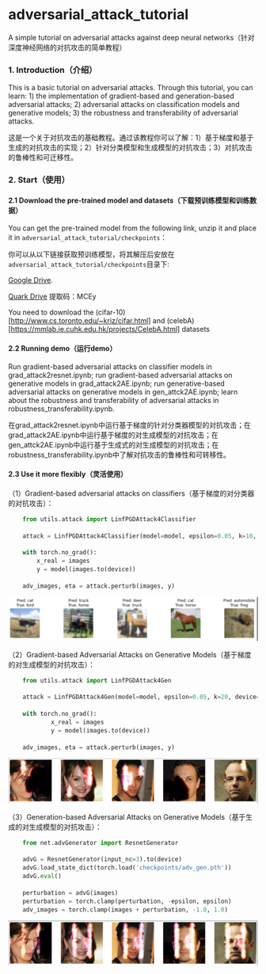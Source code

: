 # adversarial_attack_tutorial
A simple tutorial on adversarial attacks against deep neural networks（针对深度神经网络的对抗攻击的简单教程）

### 1. Introduction（介绍）

This is a basic tutorial on adversarial attacks. Through this tutorial, you can learn: 1) the implementation of gradient-based and generation-based adversarial attacks; 2) adversarial attacks on classification models and generative models; 3) the robustness and transferability of adversarial attacks.

这是一个关于对抗攻击的基础教程。通过该教程你可以了解：1）基于梯度和基于生成的对抗攻击的实现；2）针对分类模型和生成模型的对抗攻击；3）对抗攻击的鲁棒性和可迁移性。

### 2. Start（使用）

#### 2.1 Download the pre-trained model and datasets（下载预训练模型和训练数据）

You can get the pre-trained model from the following link, unzip it and place it in `adversarial_attack_tutorial/checkpoints`：

你可以从以下链接获取预训练模型，将其解压后安放在`adversarial_attack_tutorial/checkpoints`目录下:

[Google Drive]().

[Quark Drive](https://pan.quark.cn/s/450579236ae7) 提取码：MCEy

You need to download the (cifar-10)[http://www.cs.toronto.edu/~kriz/cifar.html] and (celebA)[https://mmlab.ie.cuhk.edu.hk/projects/CelebA.html] datasets


#### 2.2 Running demo（运行demo）

Run gradient-based adversarial attacks on classifier models in grad_attack2resnet.ipynb; run gradient-based adversarial attacks on generative models in grad_attack2AE.ipynb; run generative-based adversarial attacks on generative models in gen_attck2AE.ipynb; learn about the robustness and transferability of adversarial attacks in robustness_transferability.ipynb.

在grad_attack2resnet.ipynb中运行基于梯度的针对分类器模型的对抗攻击；在grad_attack2AE.ipynb中运行基于梯度的对生成模型的对抗攻击；在gen_attck2AE.ipynb中运行基于生成式的对生成模型的对抗攻击；在robustness_transferability.ipynb中了解对抗攻击的鲁棒性和可转移性。

#### 2.3 Use it more flexibly（灵活使用）

（1）Gradient-based adversarial attacks on classifiers（基于梯度的对分类器的对抗攻击）：
```python
    from utils.attack import LinfPGDAttack4Classifier

    attack = LinfPGDAttack4Classifier(model=model, epsilon=0.05, k=10, device=device)

    with torch.no_grad():
        x_real = images
        y = model(images.to(device))
    
    adv_images, eta = attack.perturb(images, y)
```

<img src="images\grad_res.png" alt="output" style="zoom:67%;" />

（2）Gradient-based Adversarial Attacks on Generative Models（基于梯度的对生成模型的对抗攻击）：
```python
    from utils.attack import LinfPGDAttack4Gen
    
    attack = LinfPGDAttack4Gen(model=model, epsilon=0.05, k=20, device=device)
    
    with torch.no_grad():
            x_real = images
            y = model(images.to(device))
        
    adv_images, eta = attack.perturb(images, y)
```

<img src="images\grad_ae.png" alt="output" style="zoom:67%;" />

（3）Generation-based Adversarial Attacks on Generative Models（基于生成的对生成模型的对抗攻击）：
```python
    from net.advGenerator import ResnetGenerator
    
    advG = ResnetGenerator(input_nc=3).to(device)
    advG.load_state_dict(torch.load('checkpoints/adv_gen.pth'))
    advG.eval()
    
    perturbation = advG(images)
    perturbation = torch.clamp(perturbation, -epsilon, epsilon)
    adv_images = torch.clamp(images + perturbation, -1.0, 1.0)
```

<img src="images\gen_ae.png" alt="output" style="zoom:67%;" />
